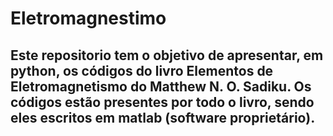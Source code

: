 # Eletromagnestimo

## Este repositorio tem o objetivo de apresentar, em python, os códigos do livro Elementos de Eletromagnetismo do Matthew N. O. Sadiku. Os códigos estão presentes por todo o livro, sendo eles escritos em matlab (software proprietário).